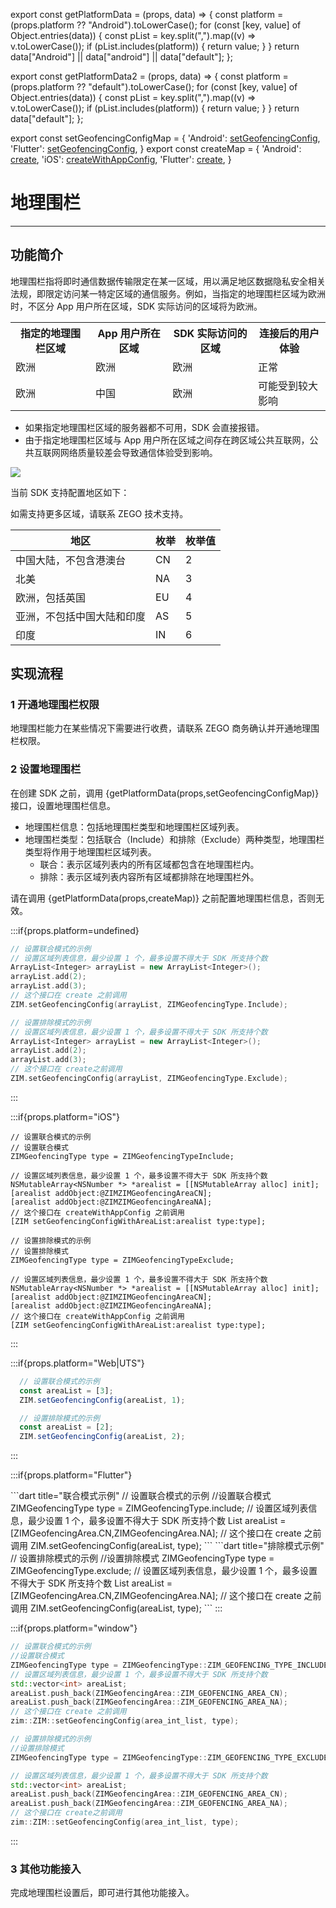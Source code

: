 export const getPlatformData = (props, data) => {
    const platform = (props.platform ?? "Android").toLowerCase();
    for (const [key, value] of Object.entries(data)) {
        const pList = key.split(",").map((v) => v.toLowerCase());
        if (pList.includes(platform)) {
            return value;
        }
    }
    return data["Android"] || data["android"] || data["default"];
};

export const getPlatformData2 = (props, data) => {
    const platform = (props.platform ?? "default").toLowerCase();
    for (const [key, value] of Object.entries(data)) {
        const pList = key.split(",").map((v) => v.toLowerCase());
        if (pList.includes(platform)) {
            return value;
        }
    }
    return data["default"];
};

export const setGeofencingConfigMap = {
  'Android': <a href="@setGeofencingConfig" target='_blank'>setGeofencingConfig</a>,
  'Flutter': <a href="https://pub.dev/documentation/zego_zim/latest/zego_zim/ZIM/setGeofencingConfig.html" target='_blank'>setGeofencingConfig</a>,
}
export const createMap = {
  'Android': <a href="@create" target='_blank'>create</a>,
  'iOS': <a href="@createWithAppConfig" target='_blank'>createWithAppConfig</a>,
  'Flutter': <a href="https://pub.dev/documentation/zego_zim/latest/zego_zim/ZIM/create.html" target='_blank'>create</a>,
}



# 地理围栏

- - -

## 功能简介

地理围栏指将即时通信数据传输限定在某一区域，用以满足地区数据隐私安全相关法规，即限定访问某一特定区域的通信服务。例如，当指定的地理围栏区域为欧洲时，不区分 App 用户所在区域，SDK 实际访问的区域将为欧洲。

<table>
<tbody><tr>
<th>指定的地理围栏区域</th>
<th>App 用户所在区域</th>
<th>SDK 实际访问的区域</th>
<th>连接后的用户体验</th>
</tr>
<tr>
<td>欧洲</td>
<td>欧洲</td>
<td>欧洲</td>
<td>正常</td>
</tr>
<tr>
<td>欧洲</td>
<td>中国</td>
<td>欧洲</td>
<td>可能受到较大影响</td>
</tr>
</tbody></table>

<Warning title="注意">

- 如果指定地理围栏区域的服务器都不可用，SDK 会直接报错。
- 由于指定地理围栏区域与 App 用户所在区域之间存在跨区域公共互联网，公共互联网网络质量较差会导致通信体验受到影响。
</Warning>

<Frame width="512" height="auto" caption=""><img src="https://doc-media.zego.im/sdk-doc/Pics/ZIM/GeoFence.jpeg" /></Frame>

当前 SDK 支持配置地区如下：

<Note title="说明">

如需支持更多区域，请联系 ZEGO 技术支持。
</Note>


|地区|枚举|枚举值|
|-|-|-|
|中国大陆，不包含港澳台|CN|2|
|北美|NA|3|
|欧洲，包括英国|EU|4|
|亚洲，不包括中国大陆和印度|AS|5|
|印度|IN|6|

## 实现流程

### 1 开通地理围栏权限

地理围栏能力在某些情况下需要进行收费，请联系 ZEGO 商务确认并开通地理围栏权限。

### 2 设置地理围栏

在创建 SDK 之前，调用 {getPlatformData(props,setGeofencingConfigMap)} 接口，设置地理围栏信息。

- 地理围栏信息：包括地理围栏类型和地理围栏区域列表。
- 地理围栏类型：包括联合（Include）和排除（Exclude）两种类型，地理围栏类型将作用于地理围栏区域列表。
    - 联合：表示区域列表内的所有区域都包含在地理围栏内。
    - 排除：表示区域列表内容所有区域都排除在地理围栏外。

<Warning title="注意">

请在调用 {getPlatformData(props,createMap)} 之前配置地理围栏信息，否则无效。
</Warning>

:::if{props.platform=undefined}
<CodeGroup>
```cpp title="联合模式示例"
// 设置联合模式的示例
// 设置区域列表信息，最少设置 1 个，最多设置不得大于 SDK 所支持个数
ArrayList<Integer> arrayList = new ArrayList<Integer>();
arrayList.add(2);
arrayList.add(3);
// 这个接口在 create 之前调用
ZIM.setGeofencingConfig(arrayList, ZIMGeofencingType.Include);
```
```cpp title="排除模式示例"
// 设置排除模式的示例
// 设置区域列表信息，最少设置 1 个，最多设置不得大于 SDK 所支持个数
ArrayList<Integer> arrayList = new ArrayList<Integer>();
arrayList.add(2);
arrayList.add(3);
// 这个接口在 create之前调用
ZIM.setGeofencingConfig(arrayList, ZIMGeofencingType.Exclude);
```
</CodeGroup>
:::

:::if{props.platform="iOS"}
<CodeGroup>
```objc title="联合模式示例"
// 设置联合模式的示例
// 设置联合模式
ZIMGeofencingType type = ZIMGeofencingTypeInclude;

// 设置区域列表信息，最少设置 1 个，最多设置不得大于 SDK 所支持个数
NSMutableArray<NSNumber *> *arealist = [[NSMutableArray alloc] init];
[arealist addObject:@ZIMZIMGeofencingAreaCN];
[arealist addObject:@ZIMZIMGeofencingAreaNA];
// 这个接口在 createWithAppConfig 之前调用
[ZIM setGeofencingConfigWithAreaList:arealist type:type];
```
```objc title="排除模式示例"    
// 设置排除模式的示例
// 设置排除模式
ZIMGeofencingType type = ZIMGeofencingTypeExclude;
    
// 设置区域列表信息，最少设置 1 个，最多设置不得大于 SDK 所支持个数
NSMutableArray<NSNumber *> *arealist = [[NSMutableArray alloc] init];
[arealist addObject:@ZIMZIMGeofencingAreaCN];
[arealist addObject:@ZIMZIMGeofencingAreaNA];
// 这个接口在 createWithAppConfig 之前调用
[ZIM setGeofencingConfigWithAreaList:arealist type:type];
```
</CodeGroup>
:::

:::if{props.platform="Web|UTS"}
<CodeGroup>
```typescript title="联合模式示例"
  // 设置联合模式的示例
  const areaList = [3];
  ZIM.setGeofencingConfig(areaList, 1);
  ```
```typescript title="排除模式示例"
  // 设置排除模式的示例
  const areaList = [2];
  ZIM.setGeofencingConfig(areaList, 2);
  ```
</CodeGroup>
:::

:::if{props.platform="Flutter"}

<CodeGroup>
```dart title="联合模式示例"
// 设置联合模式的示例
//设置联合模式
ZIMGeofencingType type = ZIMGeofencingType.include;
// 设置区域列表信息，最少设置 1 个，最多设置不得大于 SDK 所支持个数
List<int> areaList = [ZIMGeofencingArea.CN,ZIMGeofencingArea.NA];
// 这个接口在 create 之前调用
ZIM.setGeofencingConfig(areaList, type);
```
```dart title="排除模式示例"
// 设置排除模式的示例
//设置排除模式
ZIMGeofencingType type = ZIMGeofencingType.exclude;
// 设置区域列表信息，最少设置 1 个，最多设置不得大于 SDK 所支持个数
List<int> areaList = [ZIMGeofencingArea.CN,ZIMGeofencingArea.NA];
// 这个接口在 create 之前调用
ZIM.setGeofencingConfig(areaList, type);
```
</CodeGroup>
:::

:::if{props.platform="window"}
<CodeGroup>
```cpp title="联合模式示例"
// 设置联合模式的示例
//设置联合模式
ZIMGeofencingType type = ZIMGeofencingType::ZIM_GEOFENCING_TYPE_INCLUDE;
// 设置区域列表信息，最少设置 1 个，最多设置不得大于 SDK 所支持个数
std::vector<int> areaList;
areaList.push_back(ZIMGeofencingArea::ZIM_GEOFENCING_AREA_CN);
areaList.push_back(ZIMGeofencingArea::ZIM_GEOFENCING_AREA_NA);
// 这个接口在 create 之前调用
zim::ZIM::setGeofencingConfig(area_int_list, type);
```
```cpp title="排除模式示例"
// 设置排除模式的示例
//设置排除模式
ZIMGeofencingType type = ZIMGeofencingType::ZIM_GEOFENCING_TYPE_EXCLUDE;

// 设置区域列表信息，最少设置 1 个，最多设置不得大于 SDK 所支持个数
std::vector<int> areaList;
areaList.push_back(ZIMGeofencingArea::ZIM_GEOFENCING_AREA_CN);
areaList.push_back(ZIMGeofencingArea::ZIM_GEOFENCING_AREA_NA);
// 这个接口在 create之前调用
zim::ZIM::setGeofencingConfig(area_int_list, type);
```
</CodeGroup>
:::

### 3 其他功能接入
完成地理围栏设置后，即可进行其他功能接入。

<Content platform="UTS" />